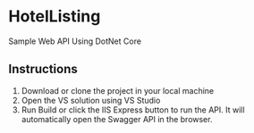 # HotelListing
Sample Web API Using DotNet Core
## Instructions
1. Download or clone the project in your local machine
2. Open the VS solution using VS Studio
3. Run Build or click the IIS Express button to run the API. It will automatically open the Swagger API in the browser.
